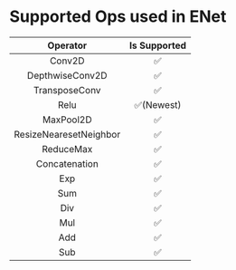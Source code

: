 # Supported Ops used in ENet  

| Operator | Is Supported |  
|:-------------------:|:---:|  
| Conv2D | ✅ |  
| DepthwiseConv2D | ✅ |  
| TransposeConv | ✅ |  
| Relu | ✅(Newest) |  
| MaxPool2D | ✅ |  
| ResizeNearesetNeighbor | ✅ |  
| ReduceMax | ✅ |
| Concatenation | ✅ |  
| Exp | ✅ |  
| Sum | ✅ |  
| Div | ✅ |  
| Mul | ✅ |  
| Add | ✅ |  
| Sub | ✅ |  
